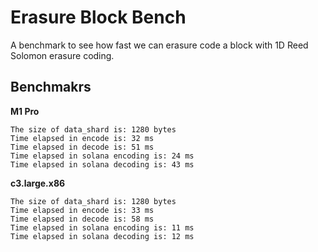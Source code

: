 # Erasure Block Bench

A benchmark to see how fast we can erasure code a block with 1D Reed Solomon erasure coding.

## Benchmakrs

**M1 Pro**
```
The size of data_shard is: 1280 bytes
Time elapsed in encode is: 32 ms
Time elapsed in decode is: 51 ms
Time elapsed in solana encoding is: 24 ms
Time elapsed in solana decoding is: 43 ms
```

**c3.large.x86**
```
The size of data_shard is: 1280 bytes
Time elapsed in encode is: 33 ms
Time elapsed in decode is: 58 ms
Time elapsed in solana encoding is: 11 ms
Time elapsed in solana decoding is: 12 ms
```